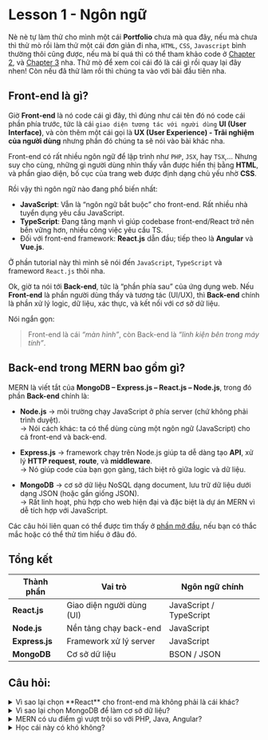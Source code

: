 # Lesson 1 - Ngôn ngữ
Nè nè tự làm thử cho mình một cái **Portfolio** chưa mà qua đây, nếu mà chưa thì thử mò rồi làm thử một cái đơn giản đi nha, `HTML`, `CSS`, `Javascript` bình thường thôi cũng được, nếu mà bí quá thì có thể tham khảo code ở [Chapter 2](https://github.com/Kaivian/MERN-Tutorial/wiki/Chapter-2), và [Chapter 3](https://github.com/Kaivian/MERN-Tutorial/wiki/Chapter-3) nha. Thử mò để xem coi cái đó là cái gì rồi quay lại đây nhen! Còn nếu đã thử làm rồi thì chúng ta vào với bài đầu tiên nha.

## Front-end là gì?

Giờ **Front-end** là nó code cái gì đây, thì đúng như cái tên đó nó code cái phần phía trước, tức là cái `giao diện tương tác với người dùng` **UI (User Interface)**, và còn thêm một cái gọi là **UX (User Experience) - Trãi nghiệm của người dùng** nhưng phần đó chúng ta sẽ nói vào bài khác nha.

Front-end có rất nhiều ngôn ngữ để lập trình như `PHP`, `JSX`, hay `TSX`,… Nhưng suy cho cùng, những gì người dùng nhìn thấy vẫn được hiển thị bằng **HTML**, và phần giao diện, bố cục của trang web được định dạng chủ yếu nhờ **CSS**.

Rồi vậy thì ngôn ngữ nào đang phổ biến nhất:

-   **JavaScript**: Vẫn là “ngôn ngữ bắt buộc” cho front-end. Rất nhiều nhà tuyển dụng yêu cầu JavaScript.
-   **TypeScript**: Đang tăng mạnh vì giúp codebase front-end/React trở nên bền vững hơn, nhiều công việc yêu cầu TS. 
-   Đối với front-end framework: **React.js** dẫn đầu; tiếp theo là **Angular** và **Vue.js**.

Ở phần tutorial này thì mình sẽ nói đến `JavaScript`, `TypeScript` và frameword `React.js` thôi nha. 

Ok, giờ ta nói tới **Back-end**, tức là “phần phía sau” của ứng dụng web. Nếu **Front-end** là phần người dùng thấy và tương tác (UI/UX), thì **Back-end** chính là phần xử lý logic, dữ liệu, xác thực, và kết nối với cơ sở dữ liệu.

Nói ngắn gọn:
> Front-end là cái _“màn hình”_, còn Back-end là _“linh kiện bên trong máy tính”_.

## Back-end trong MERN bao gồm gì?

MERN là viết tắt của **MongoDB – Express.js – React.js – Node.js**, trong đó phần **Back-end** chính là:

-   **Node.js** → môi trường chạy JavaScript ở phía server (chứ không phải trình duyệt).  
    → Nói cách khác: ta có thể dùng cùng một ngôn ngữ (JavaScript) cho cả front-end và back-end.
    
-   **Express.js** → framework chạy trên Node.js giúp ta dễ dàng tạo **API**, xử lý **HTTP request**, **route**, và **middleware**.  
    → Nó giúp code của bạn gọn gàng, tách biệt rõ giữa logic và dữ liệu.
    
-   **MongoDB** → cơ sở dữ liệu NoSQL dạng document, lưu trữ dữ liệu dưới dạng JSON (hoặc gần giống JSON).  
    → Rất linh hoạt, phù hợp cho web hiện đại và đặc biệt là dự án MERN vì dễ tích hợp với JavaScript.

Các câu hỏi liên quan có thể được tìm thấy ở [phần mở đầu](https://github.com/Kaivian/MERN-Tutorial/wiki), nếu bạn có thắc mắc hoặc có thể thử tìm hiểu ở đâu đó.

## Tổng kết

| Thành phần     | Vai trò                   | Ngôn ngữ chính          |
| -------------- | ------------------------- | ----------------------- |
| **React.js**   | Giao diện người dùng (UI) | JavaScript / TypeScript |
| **Node.js**    | Nền tảng chạy back-end    | JavaScript              |
| **Express.js** | Framework xử lý server    | JavaScript              |
| **MongoDB**    | Cơ sở dữ liệu             | BSON / JSON             |

## Câu hỏi:

<details>
<summary>Vì sao lại chọn **React** cho front-end mà không phải là cái khác?</summary>
  
React được tạo ra bởi **Meta (Facebook)** và hiện là framework front-end phổ biến nhất thế giới.

Lý do chọn React thay vì các framework khác như Angular hay Vue:

1. **Tư duy component-based** → Chia nhỏ giao diện thành từng phần (component) tái sử dụng được.

2. **Cộng đồng cực lớn** → Tài liệu, thư viện hỗ trợ, video hướng dẫn rất nhiều. 
   
3. **Hiệu năng cao** → Cơ chế Virtual DOM giúp cập nhật giao diện nhanh hơn mà không phải render lại toàn bộ trang.  

4. **Dễ học – dễ mở rộng** → Chỉ cần biết JavaScript là có thể bắt đầu. Sau này học thêm TypeScript hoặc Next.js cũng rất dễ tích hợp.

5. **Được doanh nghiệp tin dùng** → Netflix, Meta, Airbnb, Discord,… đều dùng React trong sản phẩm của họ.

> Tóm lại: React cân bằng giữa **đơn giản, hiệu suất và khả năng mở rộng**, nên là lựa chọn lý tưởng cho người mới và cả doanh nghiệp lớn.
</details>

<details>
<summary>Vì sao lại chọn MongoDB để làm cơ sở dữ liệu?</summary>
  
MongoDB là cơ sở dữ liệu NoSQL dạng document (JSON-like), rất phù hợp với ứng dụng web hiện đại.

Vì sao chọn MongoDB:

1. Lưu dữ liệu linh hoạt → Không cần schema cố định, có thể thay đổi cấu trúc dữ liệu dễ dàng.

2. Tương thích tự nhiên với JavaScript → Dữ liệu dạng JSON nên dễ thao tác giữa front-end và back-end.

3. Hiệu năng tốt khi scale → Dễ mở rộng, chạy ổn định cho ứng dụng nhiều người dùng.

4. Cộng đồng mạnh & dễ dùng → MongoDB Compass cho phép quản lý dữ liệu trực quan, dễ học hơn SQL.

> Nói ngắn gọn: MongoDB “hợp rơ” với Node.js và React — tất cả đều nói chung một “ngôn ngữ” là JSON.
</details>

<details>
<summary>MERN có ưu điểm gì vượt trội so với PHP, Java, Angular?</summary>

| So sánh                 | MERN (Mongo + Express + React + Node)        | PHP / Java / Angular                                |
| ----------------------- | -------------------------------------------- | --------------------------------------------------- |
| **Ngôn ngữ chính**      | Chỉ cần JavaScript cho toàn bộ stack         | Phải học thêm nhiều ngôn ngữ (PHP, SQL, Java, v.v.) |
| **Hiệu năng**           | Node.js non-blocking, xử lý song song tốt    | PHP/Java xử lý tuần tự, chậm hơn với real-time app  |
| **Kiến trúc hiện đại**  | Dựa trên API + JSON → dễ làm SPA, mobile app | Thường phụ thuộc vào template server-side           |
| **Triển khai (Deploy)** | Dễ triển khai toàn bộ stack lên 1 server     | Backend, frontend, DB tách biệt, setup phức tạp hơn |
| **Độ linh hoạt**        | Linh hoạt, code ít ràng buộc                 | Framework nặng, nhiều quy tắc cố định               |

</details>

<details>
<summary>Học cái này có khó không?</summary>

Không khó, nhưng phải đi đúng trình tự.  
MERN không đòi hỏi học nhiều ngôn ngữ, nhưng lại đòi hỏi hiểu cách các phần kết nối với nhau.

Cách tiếp cận hợp lý:
1. Nắm vững HTML, CSS, JavaScript → nền tảng front-end.

2. Học React.js → xây giao diện động.

3. Học Node.js + Express.js → tạo server và API.

4. Học MongoDB → lưu và truy xuất dữ liệu.

5. Ghép lại thành Full MERN App → hiểu luồng dữ liệu xuyên suốt.

> Nếu bạn đã quen code logic Java hoặc C++ rồi, thì MERN sẽ rất “mượt” — vì nó dùng chung tư duy lập trình, chỉ khác cú pháp và cách làm việc với web.
</details>